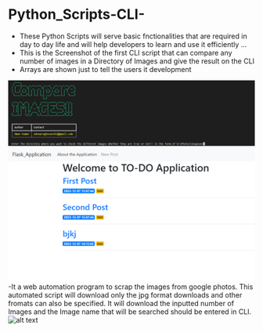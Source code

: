 # Python_Scripts-CLI-
- These Python Scripts will serve basic fnctionalities that are required in day to day life and will help developers to learn and use it efficiently ...
- This is the Screenshot of the first CLI script that can compare any number of images in a Directory of Images and give the result on the CLI
- Arrays are shown just to tell the users it development

![alt text](https://github.com/amandeep7i/Python_Scripts-CLI-/blob/master/Compare_images/Screenshot2.png)
![alt text](https://github.com/amandeep7i/Python_Scripts-CLI-/blob/master/flask_app/Screenshots/s1.png)
-It a web automation program to scrap the images from google photos. This automated script will download only the jpg format downloads and other fromats can also be specified. It will download the inputted number of Images and the Image name that will be searched should be entered in CLI.
![alt text](https://github.com/amandeep7i/Python_Scripts-CLI-/blob/master/Image_Scraper/s1.png)